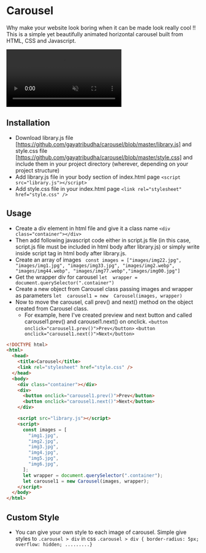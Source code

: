 # Carousel

Why make your website look boring when it can be made look really cool !!
This is a simple yet beautifully animated horizontal carousel built from HTML, CSS and Javascript.

<video autoplay="autoplay" muted="muted" src="https://user-images.githubusercontent.com/52325458/218689191-f25e7b52-5a8b-4d52-9215-941b1f4621b2.mp4">
</video>

## Installation

- Download library.js file [https://github.com/gayatribudha/carousel/blob/master/library.js] and style.css file [https://github.com/gayatribudha/carousel/blob/master/style.css] and include them in your project directory (wherever, depending on your project structure)
- Add library.js file in your body section of index.html page
  `<script src="library.js"></script>`
- Add style.css file in your index.html page
  `<link rel="stylesheet" href="style.css" />`

## Usage

- Create a div element in html file and give it a class name
  `<div class="container"></div>`
- Then add following javascript code either in script.js file (in this case, script.js file must be included in html body after library.js) or simply write inside script tag in html body after library.js.
- Create an array of images
  ` const images = ["images/img22.jpg", "images/img1.jpg", "images/img33.jpg", "images/img2.webp", "images/img44.webp", "images/img77.webp","images/img00.jpg"]`
- Get the wrapper div for carousel
  `let  wrapper = document.querySelector(".container")`
- Create a new object from Carousel class passing images and wrapper as parameters
  `let  carousel1 = new  Carousel(images, wrapper)`
- Now to move the carousel, call prev() and next() method on the object created from Carousel class.
  - For example, here I've created preview and next button and called carousel1.prev() and carousel1.next() on onclick.
    `<button onclick="carousel1.prev()">Prev</button>`
    `<button onclick="carousel1.next()">Next</button>`

```html
<!DOCTYPE html>
<html>
  <head>
    <title>Carousel</title>
    <link rel="stylesheet" href="style.css" />
  </head>
  <body>
    <div class="container"></div>
    <div>
      <button onclick="carousel1.prev()">Prev</button>
      <button onclick="carousel1.next()">Next</button>
    </div>

    <script src="library.js"></script>
    <script>
      const images = [
        "img1.jpg",
        "img2.jpg",
        "img3.jpg",
        "img4.jpg",
        "img5.jpg",
        "img6.jpg",
      ];
      let wrapper = document.querySelector(".container");
      let carousel1 = new Carousel(images, wrapper);
    </script>
  </body>
</html>
```

## Custom Style

- You can give your own style to each image of carousel. Simple give styles to `.carousel > div` in css
  `.carousel > div { border-radius: 5px; overflow: hidden; .........}`
